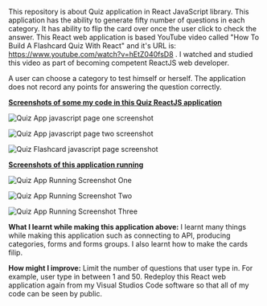 This repository is about Quiz application in React JavaScript library. This application has the ability to generate fifty number of questions in each category. It has 
ability to flip the card over once the user click to check the answer. This React web application is based YouTube video called "How To Build A Flashcard Quiz With React"
and it's URL is: https://www.youtube.com/watch?v=hEtZ040fsD8 . I watched and studied this video as part of becoming competent ReactJS web developer. 

A user can choose a category to test himself or herself. The application does not record any points for answering the question correctly. 

<ins>**Screenshots of some my code in this Quiz ReactJS application**</ins>

![Quiz App javascript page one screenshot](https://user-images.githubusercontent.com/53160725/189505315-4b553866-3a3e-40dd-94c5-a9738b08d4ea.PNG)

![Quiz App javascript page two screenshot](https://user-images.githubusercontent.com/53160725/189505341-d3122ec5-a071-44eb-96ae-91f62492bbed.PNG)

![Quiz Flashcard javascript page screenshot](https://user-images.githubusercontent.com/53160725/189505343-330cf158-2966-4e59-bfff-1d598abd90c9.PNG)

<ins>**Screenshots of this application running**</ins>

![Quiz App Running Screenshot One](https://user-images.githubusercontent.com/53160725/189506379-0039b730-7267-4b85-81d7-ea2d09fc623d.png)

![Quiz App Running Screenshot Two](https://user-images.githubusercontent.com/53160725/189506382-9f55362a-f834-47e7-bbe4-c604380a73c9.png)

![Quiz App Running Screenshot Three](https://user-images.githubusercontent.com/53160725/189506397-cbf74f80-9557-43b6-8ea0-25a7eb260ff3.png)

**What I learnt while making this application above:** I learnt many things while making this application such as connecting to API, producing categories, forms and 
forms groups. I also learnt how to make the cards filip.   

**How might I improve:** Limit the number of questions that user type in. For example, user type in between 1 and 50. Redeploy this React web application again from my 
Visual Studios Code software so that all of my code can be seen by public.     

<!--# React-App-Quiz
This repository is making Quiz ReactJS web application by using Visual Studios Code.  Website: https://rahulk93.github.io/React-App-Quiz-->
